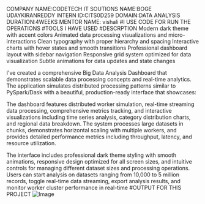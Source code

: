 COMPANY NAME:CODETECH IT SOUTIONS
NAME:BOGE UDAYKIRANREDDY
INTERN ID:CITS0D259
DOMAIN:DATA ANALYSIS
DURATION:4WEEKS
MENTOR NAME: vishali
#I USE CODE FOR RUN THE OPERATIONS
#TOOLS I HAVE USED
#DESCRPTION
Modern dark theme with accent colors 
Animated data processing visualizations and micro-interactions
Clean typography with proper hierarchy and spacing
Interactive charts with hover states and smooth transitions
Professional dashboard layout with sidebar navigation
Responsive grid system optimized for data visualization
Subtle animations for data updates and state changes

I've created a comprehensive Big Data Analysis Dashboard that demonstrates scalable data processing concepts and real-time analytics. The application simulates distributed processing patterns similar to PySpark/Dask with a beautiful, production-ready interface that showcases:

The dashboard features distributed worker simulation, real-time streaming data processing, comprehensive metrics tracking, and interactive visualizations including time series analysis, category distribution charts, and regional data breakdown. The system processes large datasets in chunks, demonstrates horizontal scaling with multiple workers, and provides detailed performance metrics including throughput, latency, and resource utilization.

The interface includes professional dark theme styling with smooth animations, responsive design optimized for all screen sizes, and intuitive controls for managing different dataset sizes and processing operations. Users can start analysis on datasets ranging from 10,000 to 5 million records, toggle real-time data streaming, export analysis results, and monitor worker cluster performance in real-time
#OUTPUT FOR THIS PROJECT
![Image](https://github.com/user-attachments/assets/569d94a6-d7df-4b26-b9cd-5a13c9d504f5)
